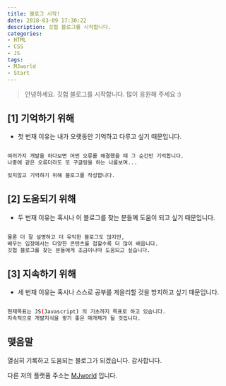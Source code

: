 ```yaml
---
title: 블로그 시작! 
date: 2018-03-09 17:30:22
description: 깃헙 블로그를 시작합니다.
categories:
- HTML
- CSS
- JS
tags:
- MJworld
- Start
---
```


> 안녕하세요. 깃헙 블로그를 시작합니다. 많이 응원해 주세요 :)

<!-- more -->

 
## [1] 기억하기 위해

* 첫 번재 이유는 내가 오랫동안 기억하고 다루고 싶기 때문입니다.

```sh

여러가지 개발을 하다보면 어떤 오류를 해결했을 때 그 순간만 기억합니다.
나중에 같은 오류더라도 또 구글링을 하는 나를보며...

잊지않고 기억하기 위해 블로그를 작성합니다.

```


## [2] 도움되기 위해

* 두 번재 이유는 혹시나 이 블로그를 찾는 분들꼐 도움이 되고 싶기 때문입니다.

```sh

물론 더 잘 설명하고 더 유익한 블로그도 많지만,
배우는 입장에서는 다양한 콘텐츠를 접할수록 더 많이 배웁니다.
깃헙 블로그를 찾는 분들에게 조금이나마 도움되고 싶습니다.

```


## [3] 지속하기 위해

* 세 번재 이유는 혹시나 스스로 공부를 게을리할 것을 방지하고 싶기 때문입니다.

```sh

현재목표는 JS(Javascript) 의 기초까지 목표로 하고 있습니다.
지속적으로 개발지식을 쌓기 좋은 매개체가 될 것입니다.

```


## 맺음말

열심히 기록하고 도움되는 블로그가 되겠습니다. 
감사합니다.	

다른 저의 플랫폼 주소는 [MJworld](www.mjworld.co.kr) 입니다.

 

 